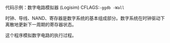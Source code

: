 代码示例：数字电路模拟器 (Logisim)
CFLAGS:`-ggdb -Wall`

时钟、导线、NAND、寄存器是数字系统的基本组成部分。数字系统在时钟驱动下离散地更新下一周期的寄存器状态。

这个程序模拟数字电路的执行过程。

